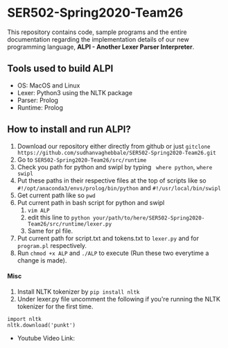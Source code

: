 # SER502-Spring2020-Team26
This repository contains code, sample programs and the entire documentation regarding the implementation details of our new programming language, **ALPI - Another Lexer Parser Interpreter**.

## Tools used to build ALPI
* OS: MacOS and Linux
* Lexer: Python3 using the NLTK package
* Parser: Prolog
* Runtime: Prolog

## How to install and run ALPI?
1. Download our repository either directly from github or just `gitclone https://github.com/sudhanvaghebbale/SER502-Spring2020-Team26.git ` 
2. Go to `SER502-Spring2020-Team26/src/runtime`
3. Check you path for python and swipl by typing  ` where python`,
    `where swipl`
4. Put these paths in their respective files at the top of scripts like so `#!/opt/anaconda3/envs/prolog/bin/python` and `#!/usr/local/bin/swipl`
5. Get current path like so `pwd`
6. Put current path in bash script for python and swipl
    1. `vim ALP`
    2. edit this line to `python your/path/to/here/SER502-Spring2020-Team26/src/runtime/lexer.py`
    3. Same for pl file.
7. Put current path for script.txt and tokens.txt to `lexer.py` and for `program.pl` respectively.
8. Run `chmod +x ALP` and `./ALP` to execute (Run these two everytime a change is made).

#### Misc
1. Install NLTK tokenizer by `pip install nltk`
2. Under lexer.py file uncomment the following if you're running the NLTK tokenizer for the first time. 
```
import nltk
nltk.download('punkt')
```


* Youtube Video Link: 

